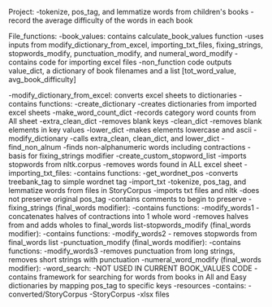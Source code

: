 Project:
-tokenize, pos_tag, and lemmatize words from children's books
-record the average difficulty of the words in each book

File_functions:
-book_values: contains calculate_book_values function
	-uses inputs from modify_dictionary_from_excel, importing_txt_files,
		fixing_strings, stopwords_modify, punctuation_modify, and
		numeral_word_modify
	-contains code for importing excel files 
	-non_function code outputs value_dict, a dictionary of book filenames
		and a list [tot_word_value, avg_book_difficulty] 

-modify_dictionary_from_excel: converts excel sheets to dictionaries
	- contains functions:
		-create_dictionary
			-creates dictionaries from imported excel sheets
		-make_word_count_dict
			-records category word counts from All sheet
		-extra_clean_dict
			-removes blank keys
		-clean_dict
			-removes blank elements in key values
		-lower_dict
			-makes elements lowercase and ascii
		-modify_dictionary
			-calls extra_clean, clean_dict, and lower_dict
		-find_non_alnum
			-finds non-alphanumeric words including contractions
			-basis for fixing_strings modifier
		-create_custom_stopword_list
			-imports stopwords from nltk.corpus
			-removes words found in ALL excel sheet
-importing_txt_files:
	-contains functions:
		-get_wordnet_pos
			-converts treebank_tag to simple wordnet tag
		-import_txt
			-tokenize, pos_tag, and lemmatize words from files in
				StoryCorpus
			-imports txt files and nltk
			-does not preserve original pos_tag
				-contains comments to begin to preserve
-fixing_strings (final_words modifier):
	-contains functions:
		-modify_words1
			-concatenates halves of contractions into 1 whole word
			-removes halves from and adds wholes to final_words list-stopwords_modify (final_words modifier):
	-contains functions:
		-modify_words2
			- removes stopwords from final_words list
-punctuation_modify (final_words modifier):
	-contains functions:
		-modify_words3
			-removes punctuation from long strings, removes short
				strings with punctuation
-numeral_word_modify (final_words modifier):
-word_search:
	-NOT USED IN CURRENT BOOK_VALUES CODE
	-contains framework for searching for words from books in All and Easy
		dictionaries by mapping pos_tag to specific keys
-resources
	-contains:
		-converted/StoryCorpus
		-StoryCorpus
		-xlsx files
